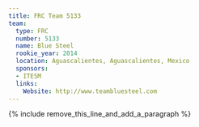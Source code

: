 ```yaml
---
title: FRC Team 5133
team:
  type: FRC
  number: 5133
  name: Blue Steel
  rookie_year: 2014
  location: Aguascalientes, Aguascalientes, Mexico
  sponsors:
  - ITESM
  links:
    Website: http://www.teambluesteel.com
---
```


{% include remove_this_line_and_add_a_paragraph %}